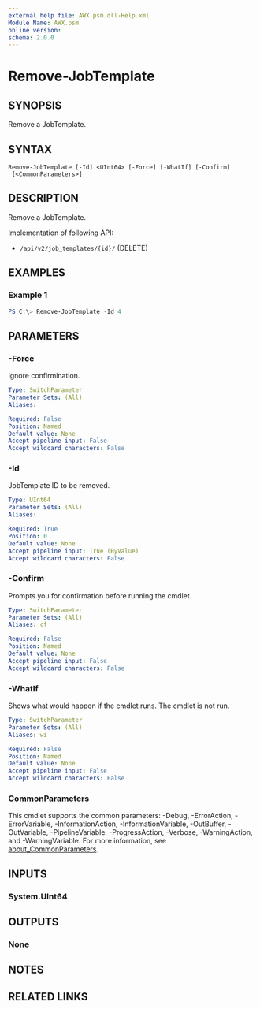 ```yaml
---
external help file: AWX.psm.dll-Help.xml
Module Name: AWX.psm
online version:
schema: 2.0.0
---
```


# Remove-JobTemplate

## SYNOPSIS
Remove a JobTemplate.

## SYNTAX

```
Remove-JobTemplate [-Id] <UInt64> [-Force] [-WhatIf] [-Confirm]
 [<CommonParameters>]
```

## DESCRIPTION
Remove a JobTemplate.

Implementation of following API:  
- `/api/v2/job_templates/{id}/` (DELETE)

## EXAMPLES

### Example 1
```powershell
PS C:\> Remove-JobTemplate -Id 4
```

## PARAMETERS

### -Force
Ignore confirmination.

```yaml
Type: SwitchParameter
Parameter Sets: (All)
Aliases:

Required: False
Position: Named
Default value: None
Accept pipeline input: False
Accept wildcard characters: False
```

### -Id
JobTemplate ID to be removed.

```yaml
Type: UInt64
Parameter Sets: (All)
Aliases:

Required: True
Position: 0
Default value: None
Accept pipeline input: True (ByValue)
Accept wildcard characters: False
```

### -Confirm
Prompts you for confirmation before running the cmdlet.

```yaml
Type: SwitchParameter
Parameter Sets: (All)
Aliases: cf

Required: False
Position: Named
Default value: None
Accept pipeline input: False
Accept wildcard characters: False
```

### -WhatIf
Shows what would happen if the cmdlet runs.
The cmdlet is not run.

```yaml
Type: SwitchParameter
Parameter Sets: (All)
Aliases: wi

Required: False
Position: Named
Default value: None
Accept pipeline input: False
Accept wildcard characters: False
```

### CommonParameters
This cmdlet supports the common parameters: -Debug, -ErrorAction, -ErrorVariable, -InformationAction, -InformationVariable, -OutBuffer, -OutVariable, -PipelineVariable, -ProgressAction, -Verbose, -WarningAction, and -WarningVariable. For more information, see [about_CommonParameters](http://go.microsoft.com/fwlink/?LinkID=113216).

## INPUTS

### System.UInt64
## OUTPUTS

### None
## NOTES

## RELATED LINKS
